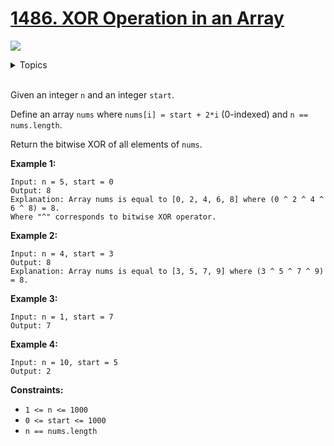 # [1486. XOR Operation in an Array](https://leetcode-cn.com/problems/xor-operation-in-an-array/)

![](https://img.shields.io/badge/Difficulty-Easy-green.svg)

<details>
<summary>Topics</summary>

* [`Array`](https://leetcode-cn.com/tag/array/)
* [`Bit Manipulation`](https://leetcode-cn.com/tag/bit-manipulation/)

</details>
<br />

Given an integer `n` and an integer `start`.

Define an array `nums` where `nums[i] = start + 2*i` (0-indexed) and `n == nums.length`.

Return the bitwise XOR of all elements of `nums`.

**Example 1:**

```
Input: n = 5, start = 0
Output: 8
Explanation: Array nums is equal to [0, 2, 4, 6, 8] where (0 ^ 2 ^ 4 ^ 6 ^ 8) = 8.
Where "^" corresponds to bitwise XOR operator.
```

**Example 2:**

```
Input: n = 4, start = 3
Output: 8
Explanation: Array nums is equal to [3, 5, 7, 9] where (3 ^ 5 ^ 7 ^ 9) = 8.
```

**Example 3:**

```
Input: n = 1, start = 7
Output: 7
```

**Example 4:**

```
Input: n = 10, start = 5
Output: 2
```

**Constraints:**

 + `1 <= n <= 1000`
 + `0 <= start <= 1000`
 + `n == nums.length`
